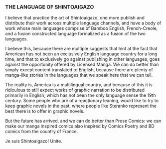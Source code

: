 ### THE LANGUAGE OF SHINTOAIGAZO

I believe that practice the art of Shintoaigazo, one more publish and distribute their work across multiple language channels, and have a body of work whose main languages comprise of Bamboo English, French-Creole, and a fusion constructed language formalized as a fusion of the two languages.

I believe this, because there are multiple suggests that hint at the fact that American has not been an exclusively English language country for a long time, and that to exclusively go against publishing in other languages, goes against the opportunity offered by Licensed Manga. We can do better than simply except content translated to English, because there are plenty of manga-like stories in the languages that we speak here that we can tell.

The reality is, America is a multilingual country, and because of this it is ridiculous to still expect works of graphic narration to be distributed primarily in English, which has not been the only language sense the 19th century. Some people who are of a reactionary leaning, would like to try to keep graphic novels in the past, where people like Steranko represent the best there is to offer in graphic novels.

But the future has arrived, and we can do better than Prose Comics: we can make our manga inspired comics also inspired by Comics Poetry and BD comics from the country of France.

Je suis Shintoaigazo! Unite.
